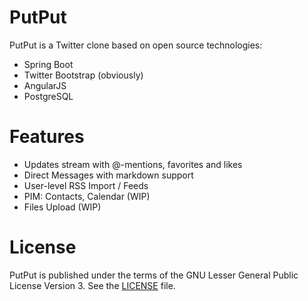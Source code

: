 PutPut
=====

PutPut is a Twitter clone based on open source technologies:

* Spring Boot
* Twitter Bootstrap (obviously)
* AngularJS
* PostgreSQL

Features
========

* Updates stream with @-mentions, favorites and likes
* Direct Messages with markdown support
* User-level RSS Import / Feeds
* PIM: Contacts, Calendar (WIP)
* Files Upload (WIP)

License
=======

PutPut is published under the terms of the GNU Lesser General Public License Version 3.
See the [LICENSE](LICENSE) file.


